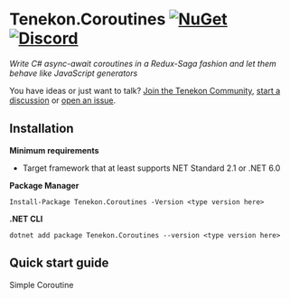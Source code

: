 # Tenekon.Coroutines [![NuGet](https://img.shields.io/nuget/v/Tenekon.Coroutines)](https://www.nuget.org/packages/Tenekon.Coroutines) [![Discord](https://img.shields.io/discord/:1288602831095468157?logo=discord&label=Tenekon&#32;Community)](https://discord.gg/VCa8ePSAqD)

_Write C# async-await coroutines in a Redux-Saga fashion and let them behave like JavaScript generators_

You have ideas or just want to talk? [Join the Tenekon Community](https://discord.gg/VCa8ePSAqD), [start a discussion](https://github.com/tenekon/Tenekon.Coroutines/discussions/new/choose) or [open an issue](https://github.com/tenekon/Tenekon.Coroutines/discussions).

## Installation

**Minimum requirements**

- Target framework that at least supports NET Standard 2.1 or .NET 6.0

**Package Manager**

```
Install-Package Tenekon.Coroutines -Version <type version here>
```

**.NET CLI**

```
dotnet add package Tenekon.Coroutines --version <type version here>
```

## Quick start guide

Simple Coroutine